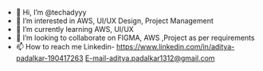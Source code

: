 - 👋 Hi, I’m @techadyyy
- 👀 I’m interested in AWS, UI/UX Design, Project Management
- 🌱 I’m currently learning AWS, UI/UX
- 💞️ I’m looking to collaborate on FIGMA, AWS ,Project as per requirements
- 📫 How to reach me Linkedin- https://www.linkedin.com/in/aditya-padalkar-190417263
                         E-mail-aditya.padalkar1312@gmail.com

<!---
techadyyy/techadyyy is a ✨ special ✨ repository because its `README.md` (this file) appears on your GitHub profile.
You can click the Preview link to take a look at your changes.
--->
